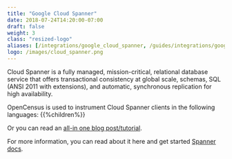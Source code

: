 ```yaml
---
title: "Google Cloud Spanner"
date: 2018-07-24T14:20:00-07:00
draft: false
weight: 3
class: "resized-logo"
aliases: [/integrations/google_cloud_spanner, /guides/integrations/google_cloud_spanner, /guides/integrations/google_cloud/google_cloud_spanner]
logo: /images/cloud_spanner.png
---
```


Cloud Spanner is a fully managed, mission-critical, relational database service that offers transactional consistency at
global scale, schemas, SQL (ANSI 2011 with extensions), and automatic, synchronous replication for high availability.

OpenCensus is used to instrument Cloud Spanner clients in the following languages:
{{%children%}}

Or you can read an [all-in one blog post/tutorial](https://medium.com/@orijtech/cloud-spanner-instrumented-by-opencensus-and-exported-to-stackdriver-6ed61ed6ab4e).

For more information, you can read about it here and get started [Spanner docs](https://cloud.google.com/spanner/docs).
